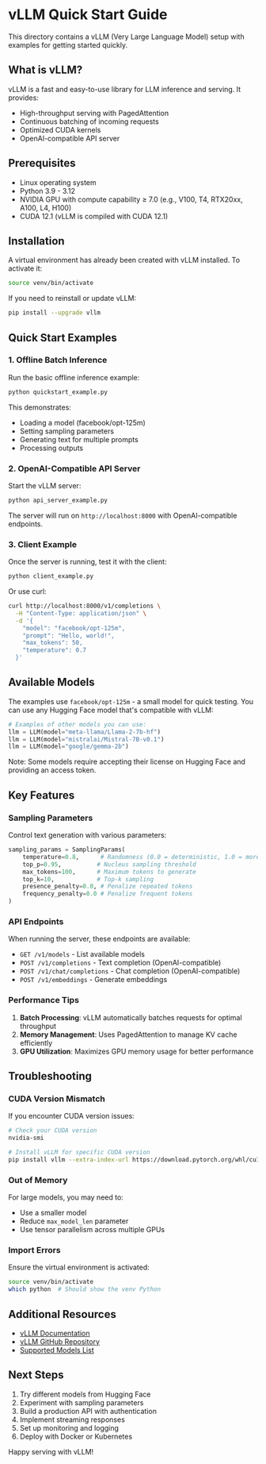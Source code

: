 # vLLM Quick Start Guide

This directory contains a vLLM (Very Large Language Model) setup with examples for getting started quickly.

## What is vLLM?

vLLM is a fast and easy-to-use library for LLM inference and serving. It provides:
- High-throughput serving with PagedAttention
- Continuous batching of incoming requests
- Optimized CUDA kernels
- OpenAI-compatible API server

## Prerequisites

- Linux operating system
- Python 3.9 - 3.12
- NVIDIA GPU with compute capability ≥ 7.0 (e.g., V100, T4, RTX20xx, A100, L4, H100)
- CUDA 12.1 (vLLM is compiled with CUDA 12.1)

## Installation

A virtual environment has already been created with vLLM installed. To activate it:

```bash
source venv/bin/activate
```

If you need to reinstall or update vLLM:

```bash
pip install --upgrade vllm
```

## Quick Start Examples

### 1. Offline Batch Inference

Run the basic offline inference example:

```bash
python quickstart_example.py
```

This demonstrates:
- Loading a model (facebook/opt-125m)
- Setting sampling parameters
- Generating text for multiple prompts
- Processing outputs

### 2. OpenAI-Compatible API Server

Start the vLLM server:

```bash
python api_server_example.py
```

The server will run on `http://localhost:8000` with OpenAI-compatible endpoints.

### 3. Client Example

Once the server is running, test it with the client:

```bash
python client_example.py
```

Or use curl:

```bash
curl http://localhost:8000/v1/completions \
  -H "Content-Type: application/json" \
  -d '{
    "model": "facebook/opt-125m",
    "prompt": "Hello, world!",
    "max_tokens": 50,
    "temperature": 0.7
  }'
```

## Available Models

The examples use `facebook/opt-125m` - a small model for quick testing. You can use any Hugging Face model that's compatible with vLLM:

```python
# Examples of other models you can use:
llm = LLM(model="meta-llama/Llama-2-7b-hf")
llm = LLM(model="mistralai/Mistral-7B-v0.1")
llm = LLM(model="google/gemma-2b")
```

Note: Some models require accepting their license on Hugging Face and providing an access token.

## Key Features

### Sampling Parameters

Control text generation with various parameters:

```python
sampling_params = SamplingParams(
    temperature=0.8,      # Randomness (0.0 = deterministic, 1.0 = more random)
    top_p=0.95,          # Nucleus sampling threshold
    max_tokens=100,      # Maximum tokens to generate
    top_k=10,            # Top-k sampling
    presence_penalty=0.0, # Penalize repeated tokens
    frequency_penalty=0.0 # Penalize frequent tokens
)
```

### API Endpoints

When running the server, these endpoints are available:

- `GET /v1/models` - List available models
- `POST /v1/completions` - Text completion (OpenAI-compatible)
- `POST /v1/chat/completions` - Chat completion (OpenAI-compatible)
- `POST /v1/embeddings` - Generate embeddings

### Performance Tips

1. **Batch Processing**: vLLM automatically batches requests for optimal throughput
2. **Memory Management**: Uses PagedAttention to manage KV cache efficiently
3. **GPU Utilization**: Maximizes GPU memory usage for better performance

## Troubleshooting

### CUDA Version Mismatch
If you encounter CUDA version issues:
```bash
# Check your CUDA version
nvidia-smi

# Install vLLM for specific CUDA version
pip install vllm --extra-index-url https://download.pytorch.org/whl/cu118  # For CUDA 11.8
```

### Out of Memory
For large models, you may need to:
- Use a smaller model
- Reduce `max_model_len` parameter
- Use tensor parallelism across multiple GPUs

### Import Errors
Ensure the virtual environment is activated:
```bash
source venv/bin/activate
which python  # Should show the venv Python
```

## Additional Resources

- [vLLM Documentation](https://docs.vllm.ai/)
- [vLLM GitHub Repository](https://github.com/vllm-project/vllm)
- [Supported Models List](https://docs.vllm.ai/en/latest/models/supported_models.html)

## Next Steps

1. Try different models from Hugging Face
2. Experiment with sampling parameters
3. Build a production API with authentication
4. Implement streaming responses
5. Set up monitoring and logging
6. Deploy with Docker or Kubernetes

Happy serving with vLLM!